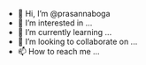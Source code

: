 - 👋 Hi, I’m @prasannaboga
- 👀 I’m interested in ...
- 🌱 I’m currently learning ...
- 💞️ I’m looking to collaborate on ...
- 📫 How to reach me ...

<!---
prasannaboga/prasannaboga is a ✨ special ✨ repository because its `README.md` (this file) appears on your GitHub profile.
You can click the Preview link to take a look at your changes.
--->
